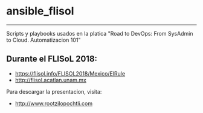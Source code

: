 # ansible_flisol
----------

Scripts y playbooks usados en la platica "Road to DevOps: From SysAdmin to Cloud. Automatizacion 101"

Durante el FLISoL 2018: 
----------

+ https://flisol.info/FLISOL2018/Mexico/ElRule
+ http://flisol.acatlan.unam.mx

Para descargar la presentacion, visita:

+ http://www.rootzilopochtli.com
